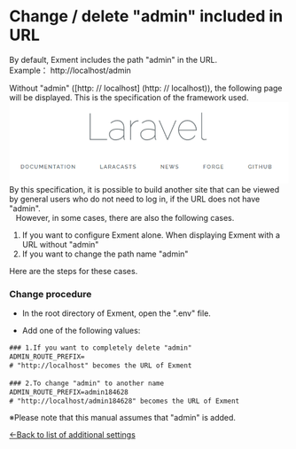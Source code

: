 # Change / delete "admin" included in URL
By default, Exment includes the path "admin" in the URL.  
Example： http://localhost/admin  

Without "admin" ([http: // localhost] (http: // localhost)), the following page will be displayed. This is the specification of the framework used.  
![Prefix change](img/quickstart/route_prefix1.png)  
By this specification, it is possible to build another site that can be viewed by general users who do not need to log in, if the URL does not have "admin".  
  
However, in some cases, there are also the following cases.  

1. If you want to configure Exment alone. When displaying Exment with a URL without "admin"
1. If you want to change the path name "admin"

Here are the steps for these cases.

### Change procedure

- In the root directory of Exment, open the ".env" file.

- Add one of the following values:

~~~
### 1.If you want to completely delete "admin"
ADMIN_ROUTE_PREFIX=
# "http://localhost" becomes the URL of Exment

### 2.To change "admin" to another name
ADMIN_ROUTE_PREFIX=admin184628
# "http://localhost/admin184628" becomes the URL of Exment
~~~

※Please note that this manual assumes that "admin" is added.  


[←Back to list of additional settings](/quickstart_more)